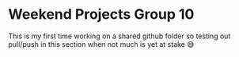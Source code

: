 # Weekend Projects Group 10

This is my first time working on a shared github folder so testing out pull/push in this section when not much is yet at stake 😅